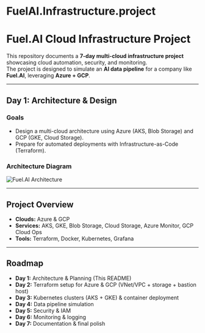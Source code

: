 # FuelAI.Infrastructure.project

# Fuel.AI Cloud Infrastructure Project

This repository documents a **7-day multi-cloud infrastructure project** showcasing cloud automation, security, and monitoring.  
The project is designed to simulate an **AI data pipeline** for a company like **Fuel.AI**, leveraging **Azure + GCP**.

---

## **Day 1: Architecture & Design**
### **Goals**
- Design a multi-cloud architecture using Azure (AKS, Blob Storage) and GCP (GKE, Cloud Storage).
- Prepare for automated deployments with Infrastructure-as-Code (Terraform).

### **Architecture Diagram**
![Fuel.AI Architecture](diagrams/fuelaidiagram.png)

---

## **Project Overview**
- **Clouds:** Azure & GCP
- **Services:** AKS, GKE, Blob Storage, Cloud Storage, Azure Monitor, GCP Cloud Ops
- **Tools:** Terraform, Docker, Kubernetes, Grafana

---

## **Roadmap**
- **Day 1:** Architecture & Planning (This README)
- **Day 2:** Terraform setup for Azure & GCP (VNet/VPC + storage + bastion host)
- **Day 3:** Kubernetes clusters (AKS + GKE) & container deployment
- **Day 4:** Data pipeline simulation
- **Day 5:** Security & IAM
- **Day 6:** Monitoring & logging
- **Day 7:** Documentation & final polish

